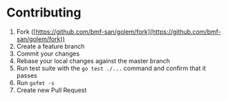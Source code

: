 # Contributing

1. Fork ([https://github.com/bmf-san/golem/fork](https://github.com/bmf-san/golem/fork))
2. Create a feature branch
3. Commit your changes
4. Rebase your local changes against the master branch
5. Run test suite with the `go test ./...` command and confirm that it passes
6. Run `gofmt -s`
7. Create new Pull Request